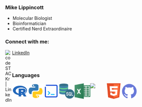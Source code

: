 ### Mike Lippincott
- Molecular Biologist
- Bioinformatician
- Certified Nerd Extraordinaire

### Connect with me:

<img align="left" alt="codeSTACKr | LinkedIn" width="22px" src="https://cdn.jsdelivr.net/npm/simple-icons@v3/icons/linkedin.svg"/> [LinkedIn](https://www.linkedin.com/in/mlippincott/)


<br />

### Languages

<img align="left" width="50px" src="Images/R.png" />
<img align="left" width="50px" src="Images/python.svg" />
<img align="left" width="50px" src="Images/Bash.png" />
<img align="left" width="50px" src="Images/SQL.png" />
<img align="left" width="50px" src="Images/Excel.png" />
<img align="left" width="50px" src="https://upload.wikimedia.org/wikipedia/commons/thumb/5/55/FIJI_%28software%29_Logo.svg/1200px-FIJI_%28software%29_Logo.svg.png" />
<img align="left" width="50px" src="Images/HTML.png" />
<img align="left" width="50px" src="Images/github.svg" />


<br />
